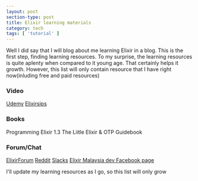 ```yaml
---
layout: post
section-type: post
title: Elixir learning materials
category: tech
tags: [ 'tutorial' ]
---
```


Well I did say that I will blog about me learning Elixir in a blog. This is the first step, finding learning resources. To my surprise, the learning resources is quite aplenty when compared to it young age. That certainly helps it growth.
However, this list will only contain resource that I have right now(inluding free and paid resources)

### Video

<a href="https://www.udemy.com/the-complete-elixir-and-phoenix-bootcamp-and-tutorial/">Udemy</a>
<a href="https://www.udemy.com/the-complete-elixir-and-phoenix-bootcamp-and-tutorial/">Elixirsips</a>

### Books

Programming Elixir 1.3
The Liitle Elixir & OTP Guidebook

### Forum/Chat

<a href="https://elixirforum.com/">ElixirForum</a>
<a href="https://www.reddit.com/r/elixir/">Reddit</a>
<a href="https://elixir-slackin.herokuapp.com/">Slacks</a>
<a href="https://www.facebook.com/groups/elixirmy/"> Elixir Malaysia dev Facebook page</a>

I'll update my learning resources as I go, so this list will only grow
